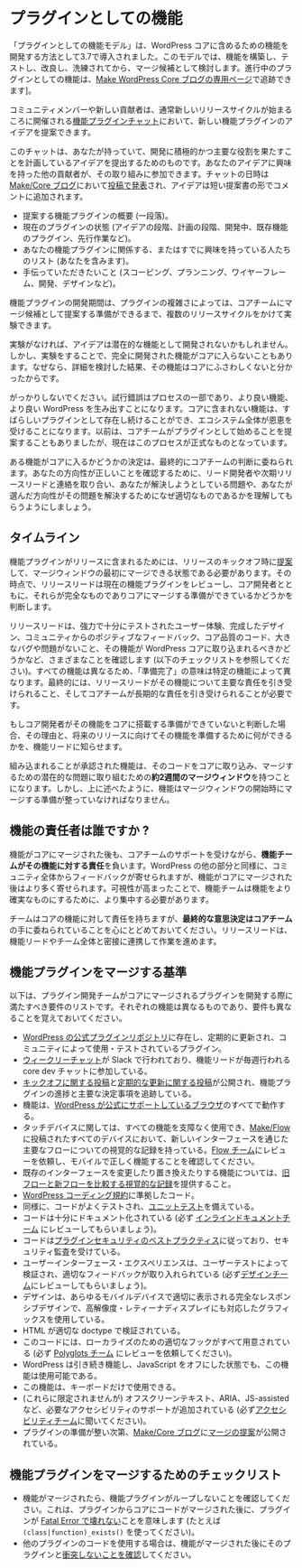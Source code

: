<!--
# Features as Plugins
-->

# プラグインとしての機能

<!--
The Features as Plugins model was introduced in 3.7 as the way for features to be developed for inclusion in WordPress core. This model allows a feature to be built, tested, refined, and polished before it is considered as a merge candidate. Features as plugins in progress can be tracked [on a dedicated page of the Make WordPress Core blog](https://make.wordpress.org/core/features/).
-->

「プラグインとしての機能モデル」は、WordPress コアに含めるための機能を開発する方法として3.7で導入されました。このモデルでは、機能を構築し、テストし、改良し、洗練されてから、マージ候補として検討します。進行中のプラグインとしての機能は、[Make WordPress Core ブログの専用ページ](https://make.wordpress.org/core/features/)で追跡できます]。

<!--
A community member or new contributor, such as yourself, can propose an idea for a new feature plugin during the [Feature Plugin Chat](https://make.wordpress.org/core/2015/07/10/feature-plugin-chat-on-july-14/), usually held around the time a new release cycle starts.
-->

コミュニティメンバーや新しい貢献者は、通常新しいリリースサイクルが始まるころに開催される[機能プラグインチャット](https://make.wordpress.org/core/2015/07/10/feature-plugin-chat-on-july-14/)において、新しい機能プラグインのアイデアを提案できます。

<!--
The chat is for putting forward an idea you have, and plan on taking an active and primary role in developing. Other contributors who are interested in your idea can join the effort. The date and time of the chat are [announced in a post](https://make.wordpress.org/core/2015/07/10/feature-plugin-chat-on-july-14/) on the [Make/Core blog](https://make.wordpress.org/core/), and ideas are added in the comments in the form of a short proposal:
-->

このチャットは、あなたが持っていて、開発に積極的かつ主要な役割を果たすことを計画しているアイデアを提出するためのものです。あなたのアイデアに興味を持った他の貢献者が、その取り組みに参加できます。チャットの日時は [Make/Core ブログ](https://make.wordpress.org/core/)において[投稿で発表](https://make.wordpress.org/core/2015/07/10/feature-plugin-chat-on-july-14/)され、アイデアは短い提案書の形でコメントに追加されます。

<!--
*   A brief (one paragraph) overview of your feature plugin proposal.
*   Current plugin status (idea stage, planning stage, under development, existing feature plugin, prior work, etc).
*   A list of those involved or already interested in your feature plugin (including you).
*   What you would like help with (scoping, planning, wireframing, development, design, etc).
-->

*   提案する機能プラグインの概要 (一段落)。
*   現在のプラグインの状態 (アイデアの段階、計画の段階、開発中、既存機能のプラグイン、先行作業など)。
*   あなたの機能プラグインに関係する、またはすでに興味を持っている人たちのリスト (あなたを含みます)。
*   手伝っていただきたいこと (スコーピング、プランニング、ワイヤーフレーム、開発、デザインなど)。

<!--
The feature plugin development period allows for experimentation and, depending on the complexity of the plugin, may take multiple release cycles to complete before being ready to present to the Core team as a merge candidate.
-->

機能プラグインの開発期間は、プラグインの複雑さによっては、コアチームにマージ候補として提案する準備ができるまで、複数のリリースサイクルをかけて実験できます。

<!--
Without experimentation, some ideas might not otherwise be developed into potential features. But experimentation can also lead to a fully-scoped or even fully-developed feature that never makes it into core because, after hashing out the details, it’s realized the feature isn’t something that belongs in core.
-->

実験がなければ、アイデアは潜在的な機能として開発されないかもしれません。しかし、実験をすることで、完全に開発された機能がコアに入らないこともあります。なぜなら、詳細を検討した結果、その機能はコアにふさわしくないと分かったからです。

<!--
Don’t let that discourage you – trial and error is part of the process, and will result in better features, and a better WordPress. Features that don’t get included in core can continue to live on as awesome plugins, and the whole ecosystem benefits. In the past, the Core team would have suggested that a feature start as a plugin anyway; this process is now formalized.
-->

がっかりしないでください。試行錯誤はプロセスの一部であり、より良い機能、より良い WordPress を生み出すことになります。コアに含まれない機能は、すばらしいプラグインとして存在し続けることができ、エコシステム全体が恩恵を受けることになります。以前は、コアチームがプラグインとして始めることを提案することもありましたが、現在はこのプロセスが正式なものとなっています。

<!--
Ultimately, the decision on whether a feature makes it into core rests in the hands of the Core team. To ensure you’re on the right track, keep in contact with the lead developers and the upcoming release lead to ensure they understand what problem you’re trying to solve, and why the direction you chose is the appropriate one to solve that problem.
-->

ある機能がコアに入るかどうかの決定は、最終的にコアチームの判断に委ねられます。あなたの方向性が正しいことを確認するために、リード開発者や次期リリースリードと連絡を取り合い、あなたが解決しようとしている問題や、あなたが選んだ方向性がその問題を解決するためになぜ適切なものであるかを理解してもらうようにしましょう。

<!--
## Timeline
-->

## タイムライン

<!--
For feature plugins to be included in a release, they must be [proposed](https://make.wordpress.org/core/tag/proposal+feature-plugins/) during the kickoff of a release and be ready to merge at the beginning of the merge window. At that point, the release lead will review current feature plugins, and along with core developers, determine if they’re fully baked and ready for merging into core.
-->

機能プラグインがリリースに含まれるためには、リリースのキックオフ時に[提案](https://make.wordpress.org/core/tag/proposal+feature-plugins/)して、マージウィンドウの最初にマージできる状態である必要があります。その時点で、リリースリードは現在の機能プラグインをレビューし、コア開発者とともに、それらが完全なものでありコアにマージする準備ができているかどうかを判断します。

<!--
The release lead will look for a number of things (see the checklist below), including a strong and well-tested user experience, fully-baked design, positive feedback from the community, core-quality code, no major bugs or issues, and a belief that the feature belongs in WordPress core. Every feature is different, so “ready” will mean different things depending on the specific feature. Ultimately, a release lead must feel comfortable taking on primary responsibility for a feature, and the Core team must be comfortable taking on responsibility for the long term.
-->

リリースリードは、強力で十分にテストされたユーザー体験、完成したデザイン、コミュニティからのポジティブなフィードバック、コア品質のコード、大きなバグや問題がないこと、その機能が WordPress コアに取り込まれるべきかどうかなど、さまざまなことを確認します (以下のチェックリストを参照してください)。すべての機能は異なるため、「準備完了」の意味は特定の機能によって異なります。最終的には、リリースリードがその機能について主要な責任を引き受けられること、そしてコアチームが長期的な責任を引き受けられることが必要です。

<!--
If the core developers decide a feature isn’t ready for core, they’ll let the feature lead know why, and what can be done to prepare the feature for a future release.
-->

もしコア開発者がその機能をコアに搭載する準備ができていないと判断した場合、その理由と、将来のリリースに向けてその機能を準備するために何ができるかを、機能リードに知らせます。

<!--
Features that have been approved for inclusion will have a **merge window of about two weeks** to get their code into core and wrestle with any latent issues getting it merged. However, as stated above, features must be ready for merging at the start of the merge window.
-->

組み込まれることが承認された機能は、そのコードをコアに取り込み、マージするための潜在的な問題に取り組むための**約2週間のマージウィンドウ**を持つことになります。しかし、上に述べたように、機能はマージウィンドウの開始時にマージする準備が整っていなければなりません。

<!--
## Who is responsible for features?
-->

## 機能の責任者は誰ですか ?

<!--
After a feature gets merged into core, the **feature team remains responsible** for the feature, with added support from the Core team. As with any part of WordPress, feedback will come in from the entire community, more so after a feature is merged into core. The increased visibility requires the feature team to be more focused to ensure the feature ships.
-->

機能がコアにマージされた後も、コアチームのサポートを受けながら、**機能チームがその機能に対する責任**を負います。WordPress の他の部分と同様に、コミュニティ全体からフィードバックが寄せられますが、機能がコアにマージされた後はより多く寄せられます。可視性が高まったことで、機能チームは機能をより確実なものにするために、より集中する必要があります。

<!--
Keep in mind that while the team remains responsible for the feature in core, **ultimate decision-making rests in the hands of the Core team**, as with any part of core. The release lead will work closely with the feature lead and entire team.
-->

チームはコアの機能に対して責任を持ちますが、**最終的な意思決定はコアチーム**の手に委ねられていることを心にとどめておいてください。リリースリードは、機能リードやチーム全体と密接に連携して作業を進めます。

<!--
## Feature Plugin Merge Criteria
-->

## 機能プラグインをマージする基準

<!--
Below is a list of some of the requirements a feature plugin team should meet when developing a plugin to be merged into core. Keep in mind each feature is different and requirements will vary.
-->

以下は、プラグイン開発チームがコアにマージされるプラグインを開発する際に満たすべき要件のリストです。それぞれの機能は異なるものであり、要件も異なることを覚えておいてください。

<!--
*   A plugin exists in the [official WordPress plugin repository](https://wordpress.org/plugins/), is updated regularly, and is used/tested by the community.
*   [Weekly chats](https://make.wordpress.org/core/tag/feature-plugins+chats/) are taking place on Slack, and the feature lead is attending the weekly core dev chat.
*   A [kickoff post](https://make.wordpress.org/core/tag/feature-plugins+kickoff/) and [regular update posts](https://make.wordpress.org/core/tag/feature-plugins+updates/) are published publicly, tracking the progress and major decisions of the feature plugin.
*   The feature works in all of the [browsers that WordPress officially supports](http://browsehappy.com/).
*   Touch devices can use the entire feature with no hindrance, with visual records for major flows through all new interfaces on all devices posted on [Make/Flow](https://make.wordpress.org/flow/). Make sure it functions properly on mobile by asking the [Flow team](https://make.wordpress.org/flow/) to review it.
*   [Visual records comparing old flow with new flow](https://make.wordpress.org/flow/tag/visual-comparison,flow-comparison/) are provided for any feature that changes or replaces existing interfaces.
*   The code conforms to the [WordPress coding standards](https://make.wordpress.org/core/handbook/coding-standards/).
*   Similarly, the code is well-tested, and has [unit tests](https://make.wordpress.org/core/handbook/automated-testing/).
*   The code is well-documented. (Be sure to ask the [Inline Docs team](https://make.wordpress.org/docs/handbook/core/inline-docs/) to review it.)
*   The code follows the [plugin security best practices](https://developer.wordpress.org/plugins/security/), and has undergone a security audit.
*   The user interface/experience has been tested through user testing, and appropriate feedback was incorporated. (Be sure and ask the [Design team](https://make.wordpress.org/design/) to review it.)
*   The design is fully responsive, displaying properly on any mobile device, and using graphics that are ready for hi-dpi/retina displays.
*   HTML validates to the proper doctype.
*   The code has all of the proper hooks in place for localization. (Be sure to ask the [Polyglots team](https://make.wordpress.org/polyglots/) to review it.)
*   WordPress continues to function, and the feature is still usable, with JavaScript turned off.
*   The feature can be used with just a keyboard.
*   Any required accessibility support has been added, including (but not limited to) off-screen text, ARIA, and JS\-assisted. (Be sure to ask the [Accessibility team](https://make.wordpress.org/accessibility/) to review it.)
*   A [merge proposal](https://make.wordpress.org/core/tag/feature-plugins+merge+proposal/) has been published on the [Make/Core blog](https://make.wordpress.org/core/) once the plugin is ready.
-->

*   [WordPress の公式プラグインリポジトリ](https://wordpress.org/plugins/)に存在し、定期的に更新され、コミュニティによって使用・テストされているプラグイン。
*   [ウィークリーチャット](https://make.wordpress.org/core/tag/feature-plugins+chats/)が Slack で行われており、機能リードが毎週行われる core dev チャットに参加している。
*   [キックオフに関する投稿](https://make.wordpress.org/core/tag/feature-plugins+kickoff/)と[定期的な更新に関する投稿](https://make.wordpress.org/core/tag/feature-plugins+updates/)が公開され、機能プラグインの進捗と主要な決定事項を追跡している。
*   機能は、[WordPress が公式にサポートしているブラウザ](http://browsehappy.com/)のすべてで動作する。
*   タッチデバイスに関しては、すべての機能を支障なく使用でき、[Make/Flow](https://make.wordpress.org/flow/) に投稿されたすべてのデバイスにおいて、新しいインターフェースを通じた主要なフローについての視覚的な記録を持っている。[Flow チーム](https://make.wordpress.org/flow/)にレビューを依頼し、モバイルで正しく機能することを確認してください。
*   既存のインターフェースを変更したり置き換えたりする機能については、[旧フローと新フローを比較する視覚的な記録](https://make.wordpress.org/flow/tag/visual-comparison,flow-comparison/)を提供すること。
*   [WordPress コーディング規約](https://ja.wordpress.org/team/handbook/core/coding-standards/)に準拠したコード。
*   同様に、コードがよくテストされ、[ユニットテスト](https://ja.wordpress.org/team/handbook/core/automated-testing/)を備えている。
*   コードは十分にドキュメント化されている (必ず [インラインドキュメントチーム](https://make.wordpress.org/docs/handbook/core/inline-docs/) にレビューしてもらいましょう)。
*   コードは[プラグインセキュリティのベストプラクティス](https://developer.wordpress.org/plugins/security/)に従っており、セキュリティ監査を受けている。
*   ユーザーインターフェース・エクスペリエンスは、ユーザーテストによって検証され、適切なフィードバックが取り入れられている (必ず[デザインチーム](https://make.wordpress.org/design/)にレビューしてもらいましょう)。
*   デザインは、あらゆるモバイルデバイスで適切に表示される完全なレスポンシブデザインで、高解像度・レティーナディスプレイにも対応したグラフィックスを使用している。
*   HTML が適切な doctype で検証されている。
*   このコードには、ローカライズのための適切なフックがすべて用意されている (必ず [Polyglots チーム](https://make.wordpress.org/polyglots/) にレビューを依頼してください)。
*   WordPress は引き続き機能し、JavaScript をオフにした状態でも、この機能は使用可能である。
*   この機能は、キーボードだけで使用できる。
*   (これらに限定されませんが) オフスクリーンテキスト、ARIA、JS-assisted など、必要なアクセシビリティのサポートが追加されている (必ず[アクセシビリティチーム](https://make.wordpress.org/accessibility/)に聞いてください)。
*   プラグインの準備が整い次第、[Make/Core ブログ](https://make.wordpress.org/core/)に[マージの提案](https://make.wordpress.org/core/)が公開されている。

<!--
## Feature Plugin Merge Checklist
-->

## 機能プラグインをマージするためのチェックリスト

<!--
*   Make sure the feature plugin noops once the feature is merged. This means the plugin won’t [break with a Fatal Error](https://wordpress.slack.com/archives/core-restapi/p1445528753000394) after code is merged from the plugin to core. (Use `(class|function)_exists()` for example.)
*   If code from another plugin is used, [make sure there are no clashes](https://github.com/Automattic/jetpack/issues/3447) with that plugin once the feature merges.
-->

*   機能がマージされたら、機能プラグインがループしないことを確認してください。これは、プラグインからコアにコードがマージされた後に、プラグインが [Fatal Error で壊れない](https://wordpress.slack.com/archives/core-restapi/p1445528753000394)ことを意味します (たとえば `(class|function)_exists()` を使ってください)。
*   他のプラグインのコードを使用する場合は、機能がマージされた後にそのプラグインと[衝突しないことを確認](https://github.com/Automattic/jetpack/issues/3447)してください。
